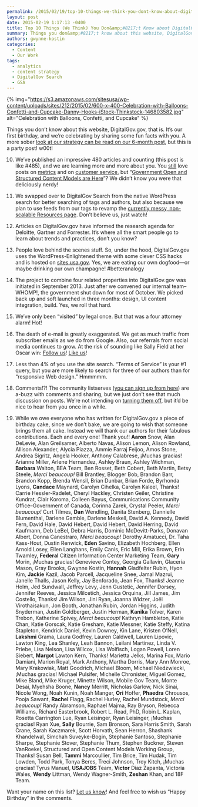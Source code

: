 ```yaml
---
permalink: /2015/02/19/top-10-things-we-think-you-dont-know-about-digitalgov/
layout: post
date: 2015-02-19 1:17:13 -0400
title: Top 10 Things (We Think) You Don&amp;#8217;t Know about DigitalGov
summary: Things you don&amp;#8217;t know about this website, DigitalGov.gov, that is. It&rsquo;s our first birthday, and we&rsquo;re celebrating by sharing some fun facts with you. A more sober look at our strategy can be read on our 6-month post, but this is a party post! w00t! 10. &nbsp;We&rsquo;ve published an impressive 480 articles and counting (this
authors: gwynne-kostin
categories:
  - Content
  - Our Work
tags:
  - analytics
  - content strategy
  - DigitalGov Search
  - GSA
---
```


{% img="https://s3.amazonaws.com/sitesusa/wp-content/uploads/sites/212/2015/02/600-x-400-Celebration-with-Balloons-Confetti-and-Cupcake-Danny-Hooks-iStock-Thinkstock-146803582.jpg" alt="Celebration with Balloons, Confetti, and Cupcake" %} 

Things you don&#8217;t know about this website, DigitalGov.gov, that is. It’s our first birthday, and we’re celebrating by sharing some fun facts with you. A more sober [look at our strategy can be read on our 6-month post](https://www.WHATEVER/2014/09/12/digitalgov-gov-six-months-later/), but this is a party post! w00t!

10.  We’ve published an impressive 480 articles and counting (this post is like #485), and we are learning more and more about you. You [still](https://www.WHATEVER/2014/09/12/digitalgov-gov-six-months-later/) love posts on [metrics](https://www.WHATEVER/2014/03/04/creating-awesome-web-analytics-reports-and-presentations/ "Creating Awesome Web Analytics Reports and Presentations") and on [customer service](https://www.WHATEVER/2013/12/02/whats-your-strategy-operational-excellence-product-leadership-or-customer-intimacy/ "What’s Your Strategy? Operational Excellence, Product Leadership or Customer Intimacy?"), but “[Government Open and Structured Content Models are Here](https://www.WHATEVER/2014/05/05/government-open-and-structured-content-models-are-here/ "Government Open and Structured Content Models Are Here!")”? We didn’t know you were that deliciously nerdy!

9.  We swapped over to DigitalGov Search from the native WordPress search for better searching of tags and authors, but also because we plan to use feeds from our tags to revamp the [currently messy, non-scalable Resources page](https://www.WHATEVER/resources/ "Resources"). Don’t believe us, just watch!

8.  Articles on DigitalGov.gov have informed the research agenda for Deloitte, Gartner and Forrester. It’s where all the smart people go to learn about trends and practices, don’t you know?

7.  People love behind the scenes stuff. So, under the hood, DigitalGov.gov uses the WordPress-Enlightened theme with some clever CSS hacks and is hosted on [sites.usa.gov](https://sites.usa.gov). Yes, we are eating our own dogfood—or maybe drinking our own champagne! #betteranalogy

6.  The project to combine four related properties into DigitalGov.gov was initiated in September 2013. Just after we convened our internal team&#8211;WHOMP!, the government shut down for most of October. We picked back up and soft launched in three months: design, UI content integration, build. Yes, we roll that hard.

5.  We’ve only been “visited” by legal once. But that was a four attorney alarm! Hot!

4.  The death of e-mail is greatly exaggerated. We get as much traffic from subscriber emails as we do from Google. Also, our referrals from social media continues to grow. At the risk of sounding like Sally Field at her Oscar win: [Follow us](https://twitter.com/Digital_Gov "Digital Gov on Twitter")! [Like us](https://www.facebook.com/digitalgov "DigitalGov on Facebook")!

3.  Less than 4% of you use the site search. “Terms of Service” is your #1 query, but you are more likely to search for three of our authors than for “responsive Web design.” Hmmmmm.

2.  Comments!?! The community listserves ([you can sign up from here](https://www.WHATEVER/communities/)) are a-buzz with comments and sharing, but we just don’t see that much discussion on posts. We’re not intending on [turning them off](https://www.WHATEVER/2014/05/29/why-we-turned-off-comments-on-the-usa-gov-blog/ "Why We Turned Off Comments on the USA.gov Blog"), but it&#8217;d be nice to hear from you once in a while.

1.  While we owe everyone who has written for DigitalGov.gov a piece of birthday cake, since we don’t bake, we are going to wish that someone brings them all cake. Instead we will thank our authors for their fabulous contributions. Each and every one! Thank you!! **Aaron** Snow, Alan DeLevie, Alan Greilsamer, Alberto Navas, Alison Lemon, Alison Rowland, Allison Alexander, Alycia Piazza, Ammie Farraj Feijoo, Amos Stone, Andrea Sigritz, Angela Hooker, Anthony Calabrese, ¡Muchas gracias! Arianne Miller, Arlene Hernandez, Ashley Braun, Ashley Wichman, **Barbara** Walton, BEA Team, Ben Rosset, Beth Cobert, Beth Martin, Betsy Steele, _Merci beaucoup!_ Bill Brantley, Blogger Bob, Brandon Barr, Brandon Kopp, Brenda Wensil, Brian Dunbar, Brian Forde, Byrhonda Lyons, **Candace** Maynard, Carolyn Cihelka, Carolyn Kaleel, Thanks! Carrie Hessler-Radelet, Cheryl Hackley, Christen Geiler, Christine Kundrat, Clair Koroma, Colleen Bayus, Communications Community Office&#8211;Government of Canada, Corinna Zarek, Crystal Peeler, _Merci beaucoup!_ Curt Tilmes, **Dan** Wendling, Danita Stenberg, Dannielle Blumenthal, Darlene Gamble, Darlene Meskell, David A. Kennedy, David Fern, David Hale, David Hebert, David Hebert, David Herring, David Kaufmann, Deb LeBel, Debra Harris, Dominic McDevitt-Parks, Donavan Albert, Donna Canestraro, _Merci beaucoup!_ Dorothy Amatucci, Dr. Taha Kass-Hout, Dustin Renwick, **Eden** Savino, Elizabeth Hochberg, Ellen Arnold Losey, Ellen Langhans, Emily Canis, Eric Mill, Erika Brown, Erin Twamley, **Federal** Citizen Information Center Marketing Team, **Gary** Morin, ¡Muchas gracias! Genevieve Contey, Georgia Gallavin, Glaceria Mason, Gray Brooks, Gwynne Kostin, **Hannah** Gladfelter Rubin, Hyon Kim, **Jackie** Kazil, Jacob Parcell, Jacqueline Snee, Jamal Mazrui, Janelle Thalls, Jason Kelly, Jay Benforado, Jean Fox, Thanks! Jeanne Holm, Jed Sundwall, Jeffrey Levy, Jenn Gustetic, Jennifer Dorsey, Jennifer Reeves, Jessica Milcetich, Jessica Orquina, Jill James, Jim Costello, Thanks! Jim Wilson, Jini Ryan, Joanna Widzer, Joël Virothaisakun, Jon Booth, Jonathan Rubin, Jordan Higgins, Judith Snyderman, Justin Goldberger, Justin Herman, **Kanika** Tolver, Karen Trebon, Katherine Spivey, _Merci beaucoup!_ Kathryn Hambleton, Katie Chan, Katie Gorscak, Katie Gresham, Katie Messner, Katie Steffy, Katina Stapleton, Kendrick Daniel, Kevin Downey, Kin Lane, Kristen O&#8217;Nell, **Lakshmi** Grama, Laura Godfrey, Lauren Caldwell, Lauren Lipovic, Lawton King, Lea Shanley, Leah Bannon, Leilani Martinez, Linda V. Priebe, Lisa Nelson, Lisa Wilcox, Lisa Wolfisch, Logan Powell, Loren Siebert, **Margot** Lawton Kern, Thanks! Marietta Jelks, Marina Fox, Mario Damiani, Marion Royal, Mark Anthony, Martha Dorris, Mary Ann Monroe, Mary Krakowiak, Matt Goodrich, Michael Bloom, Michael Niedzwiecki, ¡Muchas gracias! Michael Pulsifer, Michelle Chronister, Miguel Gomez, Mike Bland, Mike Kruger, Minette Wilson, Mobile Gov Team, Monte Desai, Myehsha Boone, **Nancy** Merritt, Nicholas Garlow, Nick Sinai, Nicole Wong, Noah Kunin, Noah Manger, **Ori** Hoffer, **Phaedra** Chrousos, Pooja Sawant, **Rachel** Flagg, Rachel Hurley, Rachel Mundstock, _Merci beaucoup!_ Randy Abramson, Raphael Majma, Ray Bryson, Rebecca Williams, Richard Easterbrook, Robert L. Read, PhD, Robin L. Kaplan, Rosetta Carrington Lue, Ryan Leisinger, Ryan Leisinger, ¡Muchas gracias! Ryan Xue, **Sally** Bourrie, Sam Bronson, Sara Harris Smith, Sarah Crane, Sarah Kaczmarek, Scott Horvath, Sean Herron, Shashank Khandelwal, Simchah Suveyke-Bogin, Stephanie Santoso, Stephanie Sharpe, Stephanie Stover, Stephanie Thum, Stephen Buckner, Steven VanRoekel, Structured and Open Content Models Working Group, Thanks! Susan Bell, **Tammi** Marcoullier, Tim Brice, Tim Hudak, Tim Lowden, Todd Park, Tonya Beres, Treci Johnson, Troy Kitch, ¡Muchas gracias! Tyrus Manuel, **USAJOBS** Team, **Victor** Diaz Zapanta, Victoria Wales, **Wendy** Littman, Wendy Wagner-Smith, **Zeshan** Khan, and 18F Team.

Want your name on this list? [Let us know](https://www.WHATEVER/contact-us/ "Contact Us")! And feel free to wish us &#8220;Happy Birthday&#8221; in the comments.